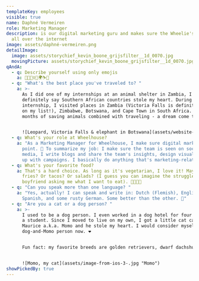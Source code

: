 ```yaml
---
templateKey: employees
visible: true
name: Daphné Vermeiren
role: Marketing Manager
description: is our digital marketing guru and makes sure the Wheelie's are seen
  all over the internet
image: assets/daphné-vermeiren.png
detailImage:
  image: assets/storychief_kevin_boone_grijsfilter__1d_0070.jpg
  movingPicture: assets/storychief_kevin_boone_grijsfilter__1d_0070.jpg
qAndA:
  - q: Describe yourself using only emojis
    a: 🐶🏃🏽‍♀️🐱🌍⛷🎉
  - q: "What's the best place you've traveled to? "
    a: >-
      As I did one of my internships at an animal shelter in Zambia, I must
      definitely say Southern African countries stole my heart. During my
      internship, I visited places in Zambia (Victoria Falls is definitely high
      on my list!), Zimbabwe, Botswana, and Cape Town in South Africa. Two
      months of saving animals combined with traveling - a dream come true! 🌍


      ![Leopard, Victoria Falls & elephant in Botswana](assets/website-wheelhouse-question.png "Leopard, Victoria Falls & elephant in Botswana")
  - q: What's your role at Wheelhouse?
    a: "As a Marketing Manager for Wheelhouse, I make sure digital marketing is on
      point. 🚀 To summarize my job: I make sure the team is seen on social
      media, I write blogs and share the team's insights, design visuals, come
      up with campaigns. I basically do anything that's marketing-related."
  - q: What's your favorite food?
    a: That's a hard choice. As long as it's vegetarian, I love it! Maybe pizza? Or
      fries? Or tacos? Or salads? (I guess you can imagine the struggle of my
      boyfriend asking me what I want to eat). 🍕🥗🍟🌮
  - q: "Can you speak more than one language? "
    a: "Yes, actually! I can speak and write in: Dutch (Flemish), English, French,
      Spanish, and some rusty German. Some better than the other. 🤪"
  - q: "Are you a cat or a dog person? "
    a: >-
      I used to be a dog person. I even worked in a dog hotel for four years as
      a student. Since I moved to live on my own, I got a little cat called
      Maurice a.k.a. Momo and he stole my heart. I would consider myself as a
      dog-and-Momo person now. ❤️ 


      Fun fact: my favorite breeds are golden retrievers, dwarf dachshunds, and white shepherds. 


      ![Momo, my cat](assets/image-from-ios-3-.jpg "Momo")
showPickedBy: true
---
```

